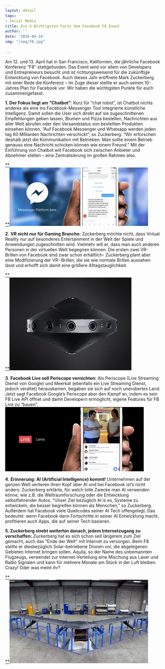 ```yaml
---
layout: detail
tags:
- Social Media
title: Die 5 Wichtigsten Facts Vom Facebook F8 Event
author: ''
date: '2016-04-14'
img: "/img/f8.jpg"

---
```

Am 12. und 13. April hat in San Francisco, Kalifornien, die jährliche Facebook Konferenz “F8″ stattgefunden. Das Event wird vor allem von Developers und Entrepreneurs besucht und ist richtungsweisend für die zukünftige Entwicklung von Facebook. Auch dieses Jahr eröffnete Mark Zuckerberg mit einer Rede die Konferenz – im Zuge dieser stellte er auch seinen 10-Jahres Plan für Facebook vor. Wir haben die wichtigsten Punkte für euch zusammengefasst:

**1. Der Fokus liegt am “Chatbot”**: Kurz für “chat robot”, ist Chatbot nichts anderes als eine ins Facebook-Messenger Tool integrierte künstliche Intelligenz. Damit sollen die User sich direkt auf sie zugeschnittenen Empfehlungen geben lassen, Blumen und Pizza bestellen, Nachrichten aus aller Welt abrufen oder den Versandstatus von bestellten Produkten einsehen können. “Auf Facebook Messenger und Whatsapp werden jeden tag 60 Milliarden Nachrichten verschickt”, so Zuckerberg. “Wir erforschen deshalb jetzt die Kommunikation mit Betrieben. Man sollte einem Betrieb genauso eine Nachricht schicken können wie einem Freund.” Mit der Einführung von Chatbot will Facebook sich zwischen Anbieter und Abnehmer stellen – eine Zentralisierung im großen Rahmen also.

[**  
**](https://web.archive.org/web/20180225231557/http://www.socialmediaclub.at/wp-content/uploads/2016/04/fxwhaldrd7jxtb2qudox.png)**![](/img/fb2.png)**

**2.** **VR nicht nur für Gaming Branche:** Zuckerberg möchte nicht, dass Virtual Reality nur auf besonderes Entertainment in der Welt der Spiele und Anwendungen zugeschnitten wird. Vielmehr will er, dass man auch anderen Personen in der virtuellen Welt begegnen können. Die ersten zwei VR-Brillen von Facebook sind zwar schon erhältlich- Zuckerberg plant aber eine Modifizierung der VR- Brillen, die sie wie normale Brillen aussehen lässt und erhofft sich damit eine größere Alltagstauglichkeit.

[**  
**](https://web.archive.org/web/20180225231557/http://www.socialmediaclub.at/wp-content/uploads/2016/04/rmvkzb0nhm4wsgdpgaxn.jpg)**![](/img/fb3.jpg)**

**3**. **Facebook Live soll Periscope vernichten:** Als Periscope (Live Streaming Dienst von Google) und Meerkat (ebenfalls ein Live Streaming Dienst, jedoch veraltet) herauskamen, begaben sie sich auf noch unerobertes Land. Jetzt sagt Facebook Google’s Periscope aber den Kampf an, indem es sein FB Live API öffnet und damit Developern ermöglicht, eigene Features für FB Live zu “bauen”.![](/img/fb4.png)

**4.** **Erinnerung: AI (Artificial Intelligence) kommt!** Unternehmen auf der ganzen Welt verlieren ihren Kopf über AI und bei Facebook ist’s nicht anders: Zuckerberg erklärte, für welch tolle Zwecke man AI verwenden könne, wie z.B. die Weltraumforschung oder die Entwicklung selbstfahrender Autos. “Unser Ziel bezüglich AI is es, Systeme zu entwickeln, die besser begreifen können als Menschen,” so Zuckerberg. Außerdem hat Facebook viele Quellcodes seiner AI Tech offengelegt. Das bedeutet: wenn Facebook dann Fortschritte in seiner AI Entwicklung macht, profitieren auch Apps, die auf seiner Tech basieren.

**5. Zuckerberg strebt weiterhin danach, jedem Internetzugang zu verschaffen:** Zuckerberg hat es sich schon seit längerem zum Ziel gemacht, auch das “Ende der Welt” mit Internet zu versorgen. Beim F8 stellte er diesbezüglich Solar-betriebene Dronen vor, die abgelegenen Gebieten Internet bringen sollen. Aquila, so der Name des unbemannten Flugzeugs, verwendet zur Internet-Verteilung eine Mischung aus Laser und Radio Signalen und kann für mehrere Monate am Stück in der Luft bleiben. Crazy! Oder was meint ihr?

[**  
**](https://web.archive.org/web/20180225231557/http://www.socialmediaclub.at/wp-content/uploads/2016/04/1949.jpg)**![](/img/fb4.jpg)**